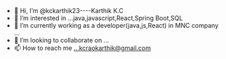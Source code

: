 - 👋 Hi, I’m @kckarthik23----Karthik K.C
- 👀 I’m interested in ...java,javascript,React,Spring Boot,SQL
- 🌱 I’m currently working as a developer(java,js,React) in MNC company ...
- 💞️ I’m looking to collaborate on ...
- 📫 How to reach me ...kcraokarthik@gmail.com

<!---
kckarthik23/kckarthik23 is a ✨ special ✨ repository because its `README.md` (this file) appears on your GitHub profile.
You can click the Preview link to take a look at your changes.
--->
